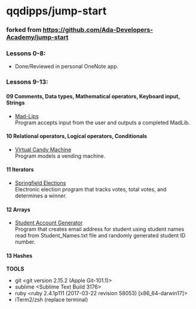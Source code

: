 # qqdipps/jump-start
### forked from https://github.com/Ada-Developers-Academy/jump-start
### Lessons 0-8: 
- Done/Reviewed in personal OneNote app.
### Lessons 9-13:     
#### 09  Comments, Data types, Mathematical operators, Keyboard input, Strings     
- [Mad-Lips](https://github.com/qqdipps/JumpStart-WorkingItOut/blob/master/Lesson.9.Grammer/madlib.rb)       
     Program accepts input from the user and outputs a completed MadLib.
#### 10	Relational operators, Logical operators, Conditionals       
- [Virtual Candy Machine](https://github.com/qqdipps/JumpStart-WorkingItOut/blob/master/Lesson.10.Expressions/CandyMachine.rb)   
     Program models a vending machine.
#### 11  Iterators     
- [Springfield Elections](https://github.com/qqdipps/JumpStart-WorkingItOut/blob/master/Lesson.11.iterators/elections.rb)      
     Electronic election program that tracks votes, total votes, and determines a winner.


#### 12	Arrays     
- [Student Account Generator](https://github.com/qqdipps/JumpStart-WorkingItOut/blob/master/Lesson.12.Array/Account_Generator.rb)     
     Program that creates email address for student using student names read from Student_Names.txt file and randomly        generated student ID number.


#### 13	Hashes     





     
**TOOLS**   
- git <git version 2.15.2 (Apple Git-101.1)>     
- sublime <Sublime Text Build 3176>      
- ruby <ruby 2.4.1p111 (2017-03-22 revision 58053) [x86_64-darwin17]>        
- iTerm2/zsh (replace terminal)
